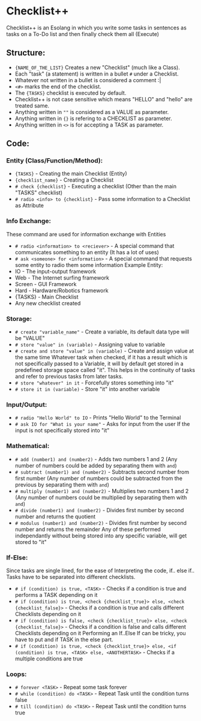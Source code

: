 # Checklist++
Checklist++ is an Esolang in which you write some tasks in sentences as tasks on a To-Do list and then finally check them all (Execute)

## Structure:
- `{NAME_OF_THE_LIST}` Creates a new "Checklist" (much like a Class).
- Each "task" (a statement) is written in a bullet `#` under a Checklist.
- Whatever not written in a bullet is considered a comment :|
- `<#>` marks the end of the checklist.
- The `{TASKS}` checklist is executed by default.
- Checklist++ is not case sensitive which means "HELLO" and "hello" are treated same.
- Anything written in `""` is considered as a VALUE as parameter.
- Anything written in `{}` is refering to a CHECKLIST as parameter.
- Anything written in `<>` is for accepting a TASK as parameter.

## Code:
### Entity (Class/Function/Method):
- `{TASKS}` - Creating the main Checklist (Entity)
- `{checklist_name}` - Creating a Checklist
- `# check {checklist}` - Executing a checklist (Other than the main "TASKS" checklist)
- `# radio <info> to {checklist}` - Pass some information to a Checklist as Attribute

### Info Exchange:
These command are used for information exchange with Entities
- `# radio <information> to <reciever>` - A special command that communicates something to an entity (It has a lot of uses)
- `# ask <someone> for <information>` - A special command that requests some entity to radio them some information
Example Entity:
- IO - The input-output framework
- Web - The Internet surfing framework
- Screen - GUI Framework
- Hard - Hardware/Robotics framework
- {TASKS} - Main Checklist
- Any new checklist created

### Storage:
- `# create "variable_name"` - Create a variable, its default data type will be "VALUE"
- `# store "value" in (variable)` - Assigning value to variable
- `# create and store "value" in (variable)` - Create and assign value at the same time
Whatever task when checked, if it has a result which is not specifically passed to a Variable, it will by default get stored in a predefined storage space called "it". This helps in the continuity of tasks and refer to previous tasks from later tasks.
- `# store "whatever" in it` - Forcefully stores something into "it"
- `# store it in (variable)` - Store "it" into another variable

### Input/Output:
- `# radio "Hello World" to IO` - Prints "Hello World" to the Terminal
- `# ask IO for "What is your name"` - Asks for input from the user
If the input is not specifically stored into "it"

### Mathematical:
- `# add (number1) and (number2)` - Adds two numbers 1 and 2 (Any number of numbers could be added by separating them with `and`)
- `# subtract (number1) and (number2)` - Subtracts second number from first number (Any number of numbers could be subtracted from the previous by separating them with `and`)
- `# multiply (number1) and (number2)` - Multiplies two numbers 1 and 2 (Any number of numbers could be multiplied by separating them with `and`)
- `# divide (number1) and (number2)` - Divides first number by second number and returns the quotient
- `# modulus (number1) and (number2)` - Divides first number by second number and returns the remainder
Any of these performed independantly without being stored into any specific variable, will get stored to "it"

### If-Else:
Since tasks are single lined, for the ease of Interpreting the code, if.. else if.. Tasks have to be separated into different checklists.
- `# if (condition) is true, <TASK>` - Checks if a condition is true and performs a TASK depending on it
- `# if (condition) is true, <check {checklist_true}> else, <check {checklist_false}>` - Checks if a condition is true and calls different Checklists depending on it
- `# if (condition) is false, <check {checklist_true}> else, <check {checklist_false}>` - Checks if a condition is false and calls different Checklists depending on it
Performing an If..Else If can be tricky, you have to put and if TASK in the else part.
- `# if (condition) is true, <check {checklist_true}> else, <if (condition) is true, <TASK> else, <ANOTHERTASK>` - Checks if a multiple conditions are true

### Loops:
- `# forever <TASK>` - Repeat some task forever
- `# while (condition) do <TASK>` - Repeat Task until the condition turns false
- `# till (condition) do <TASK>` - Repeat Task until the condition turns true
